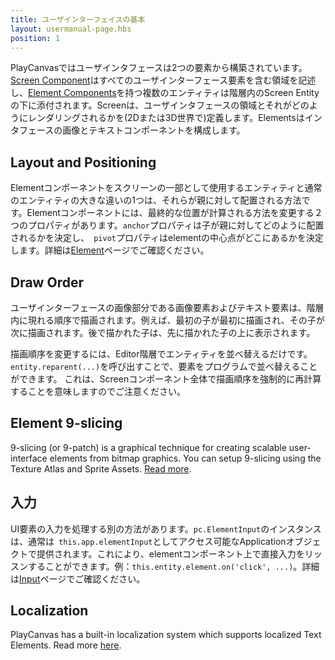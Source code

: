```yaml
---
title: ユーザインターフェイスの基本
layout: usermanual-page.hbs
position: 1
---
```


PlayCanvasではユーザインタフェースは2つの要素から構築されています。[Screen Component][1]はすべてのユーザインターフェース要素を含む領域を記述し、[Element Components][2]を持つ複数のエンティティは階層内のScreen Entityの下に添付されます。Screenは、ユーザインタフェースの領域とそれがどのようにレンダリングされるかを(2Dまたは3D世界で)定義します。Elementsはインタフェースの画像とテキストコンポーネントを構成します。

## Layout and Positioning

Elementコンポーネントをスクリーンの一部として使用するエンティティと通常のエンティティの大きな違いの1つは、それらが親に対して配置される方法です。Elementコンポーネントには、最終的な位置が計算される方法を変更する２つのプロパティがあります。`anchor`プロパティは子が親に対してどのように配置されるかを決定し、` pivot`プロパティはelementの中心点がどこにあるかを決定します。詳細は[Element][3]ページでご確認ください。

## Draw Order

ユーザインターフェースの画像部分である画像要素およびテキスト要素は、階層内に現れる順序で描画されます。例えば、最初の子が最初に描画され、その子が次に描画されます。後で描かれた子は、先に描かれた子の上に表示されます。

描画順序を変更するには、Editor階層でエンティティを並べ替えるだけです。`entity.reparent(...)`を呼び出すことで、要素をプログラムで並べ替えることができます。 これは、Screenコンポーネント全体で描画順序を強制的に再計算することを意味しますのでご注意ください。

## Element 9-slicing

9-slicing (or 9-patch) is a graphical technique for creating scalable user-interface elements from bitmap graphics. You can setup 9-slicing using the Texture Atlas and Sprite Assets. [Read more][5].

## 入力

UI要素の入力を処理する別の方法があります。`pc.ElementInput`のインスタンスは、通常は` this.app.elementInput`としてアクセス可能なApplicationオブジェクトで提供されます。これにより、elementコンポーネント上で直接入力をリッスンすることができます。例：`this.entity.element.on('click', ...)`。詳細は[Input][4]ページでご確認ください。

## Localization

PlayCanvas has a built-in localization system which supports localized Text Elements. Read more [here][6].


[1]: /user-manual/user-interface/screens
[2]: /user-manual/user-interface/elements
[3]: /user-manual/user-interface/elements
[4]: /user-manual/user-interface/input
[5]: /user-manual/2D/9-slicing
[6]: /user-manual/user-interface/localization
